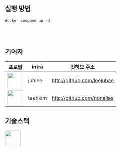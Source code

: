 ## 실행 방법
`docker compose up -d`

<br/>
<br/>


## 기여자
|프로필|intra|깃허브 주소|
|----|---|---|
|<img src = "https://avatars.githubusercontent.com/u/19147277?v=4" width="50" height="50" border-radius="50%!important">|juhlee|http://github.com/leejuhae|
|<img src = "https://avatars.githubusercontent.com/u/43032377?v=4" width="50" height="50" border-radius="50%!important">|taehkim|http://github.com/nonalias|


## 기술스택
<img src = "https://user-images.githubusercontent.com/43032377/126857556-410132f4-222b-46b6-9b42-155f3de22d87.png" width="50" height="50" border-radius="50%!important">
